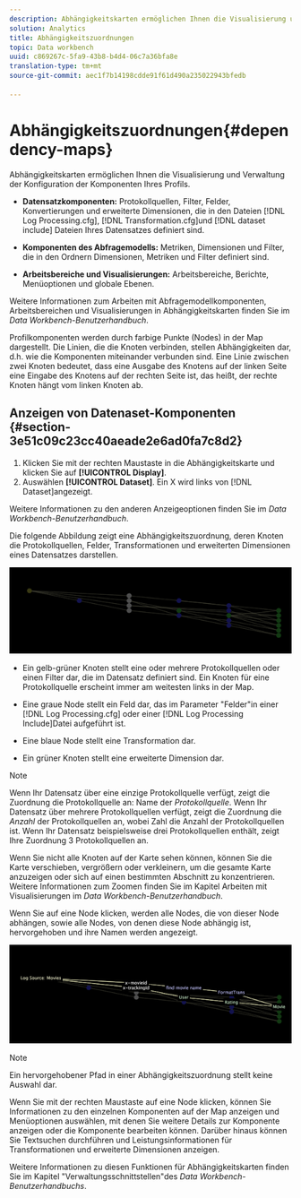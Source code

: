 ```yaml
---
description: Abhängigkeitskarten ermöglichen Ihnen die Visualisierung und Verwaltung der Konfiguration der Komponenten Ihres Profils.
solution: Analytics
title: Abhängigkeitszuordnungen
topic: Data workbench
uuid: c869267c-5fa9-43b8-b4d4-06c7a36bfa8e
translation-type: tm+mt
source-git-commit: aec1f7b14198cdde91f61d490a235022943bfedb

---
```



# Abhängigkeitszuordnungen{#dependency-maps}

Abhängigkeitskarten ermöglichen Ihnen die Visualisierung und Verwaltung der Konfiguration der Komponenten Ihres Profils.

* **Datensatzkomponenten:** Protokollquellen, Filter, Felder, Konvertierungen und erweiterte Dimensionen, die in den Dateien [!DNL Log Processing.cfg], [!DNL Transformation.cfg]und [!DNL dataset include] Dateien Ihres Datensatzes definiert sind.

* **Komponenten des Abfragemodells:** Metriken, Dimensionen und Filter, die in den Ordnern Dimensionen, Metriken und Filter definiert sind.
* **Arbeitsbereiche und Visualisierungen:** Arbeitsbereiche, Berichte, Menüoptionen und globale Ebenen.

Weitere Informationen zum Arbeiten mit Abfragemodellkomponenten, Arbeitsbereichen und Visualisierungen in Abhängigkeitskarten finden Sie im *Data Workbench-Benutzerhandbuch*.

Profilkomponenten werden durch farbige Punkte (Nodes) in der Map dargestellt. Die Linien, die die Knoten verbinden, stellen Abhängigkeiten dar, d.h. wie die Komponenten miteinander verbunden sind. Eine Linie zwischen zwei Knoten bedeutet, dass eine Ausgabe des Knotens auf der linken Seite eine Eingabe des Knotens auf der rechten Seite ist, das heißt, der rechte Knoten hängt vom linken Knoten ab.

## Anzeigen von Datenaset-Komponenten {#section-3e51c09c23cc40aeade2e6ad0fa7c8d2}

1. Klicken Sie mit der rechten Maustaste in die Abhängigkeitskarte und klicken Sie auf **[!UICONTROL Display]**.
1. Auswählen **[!UICONTROL Dataset]**. Ein X wird links von [!DNL Dataset]angezeigt.

Weitere Informationen zu den anderen Anzeigeoptionen finden Sie im *Data Workbench-Benutzerhandbuch*.

Die folgende Abbildung zeigt eine Abhängigkeitszuordnung, deren Knoten die Protokollquellen, Felder, Transformationen und erweiterten Dimensionen eines Datensatzes darstellen.

![](assets/vis_DependencyMap.png)

* Ein gelb-grüner Knoten stellt eine oder mehrere Protokollquellen oder einen Filter dar, die im Datensatz definiert sind. Ein Knoten für eine Protokollquelle erscheint immer am weitesten links in der Map.
* Eine graue Node stellt ein Feld dar, das im Parameter &quot;Felder&quot;in einer [!DNL Log Processing.cfg] oder einer [!DNL Log Processing Include]Datei aufgeführt ist.

* Eine blaue Node stellt eine Transformation dar.
* Ein grüner Knoten stellt eine erweiterte Dimension dar.

>[!NOTE]
>
>Wenn Ihr Datensatz über eine einzige Protokollquelle verfügt, zeigt die Zuordnung die Protokollquelle an: Name der *Protokollquelle*. Wenn Ihr Datensatz über mehrere Protokollquellen verfügt, zeigt die Zuordnung die *Anzahl* der Protokollquellen an, wobei Zahl die Anzahl der Protokollquellen ist. Wenn Ihr Datensatz beispielsweise drei Protokollquellen enthält, zeigt Ihre Zuordnung 3 Protokollquellen an.

Wenn Sie nicht alle Knoten auf der Karte sehen können, können Sie die Karte verschieben, vergrößern oder verkleinern, um die gesamte Karte anzuzeigen oder sich auf einen bestimmten Abschnitt zu konzentrieren. Weitere Informationen zum Zoomen finden Sie im Kapitel Arbeiten mit Visualisierungen im *Data Workbench-Benutzerhandbuch*.

Wenn Sie auf eine Node klicken, werden alle Nodes, die von dieser Node abhängen, sowie alle Nodes, von denen diese Node abhängig ist, hervorgehoben und ihre Namen werden angezeigt.

![](assets/vis_DependencyMap_HighlightedPath.png)

>[!NOTE]
>
>Ein hervorgehobener Pfad in einer Abhängigkeitszuordnung stellt keine Auswahl dar.

Wenn Sie mit der rechten Maustaste auf eine Node klicken, können Sie Informationen zu den einzelnen Komponenten auf der Map anzeigen und Menüoptionen auswählen, mit denen Sie weitere Details zur Komponente anzeigen oder die Komponente bearbeiten können. Darüber hinaus können Sie Textsuchen durchführen und Leistungsinformationen für Transformationen und erweiterte Dimensionen anzeigen.

Weitere Informationen zu diesen Funktionen für Abhängigkeitskarten finden Sie im Kapitel &quot;Verwaltungsschnittstellen&quot;des *Data Workbench-Benutzerhandbuchs*.
